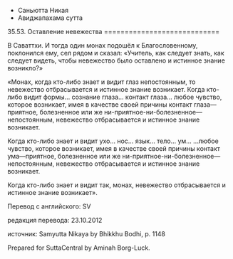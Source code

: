 









* Саньютта Никая
* Авиджапахама сутта


35\.53\. Оставление невежества
\=\=\=\=\=\=\=\=\=\=\=\=\=\=\=\=\=\=\=\=\=\=\=\=\=\=\=\=



В Саваттхи\. И тогда один монах подошёл к Благословенному, поклонился ему, сел рядом и сказал: «Учитель, как следует знать, как следует видеть, чтобы невежество было оставлено и истинное знание возникло?»


«Монах, когда кто\-либо знает и видит глаз непостоянным, то невежество отбрасывается и истинное знание возникает\. Когда кто\-либо видит формы… сознание глаза… контакт глаза… любое чувство, которое возникает, имея в качестве своей причины контакт глаза—приятное, болезненное или же ни\-приятное\-ни\-болезненное—непостоянным, невежество отбрасывается и истинное знание возникает\.


Когда кто\-либо знает и видит ухо… нос… язык… тело… ум… …любое чувство, которое возникает, имея в качестве своей причины контакт ума—приятное, болезненное или же ни\-приятное\-ни\-болезненное—непостоянным, невежество отбрасывается и истинное знание возникает\.


Когда кто\-либо знает и видит так, монах, невежество отбрасывается и истинное знание возникает»\.



Перевод с английского: SV


редакция перевода: 23\.10\.2012


источник: Samyutta Nikaya by Bhikkhu Bodhi, p\. 1148


Prepared for SuttaCentral by Aminah Borg\-Luck\.






